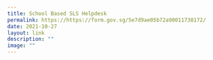 ```yaml
---
title: School Based SLS Helpdesk
permalink: https://https://form.gov.sg/5e7d9ae05b72a90011738172/
date: 2021-10-27
layout: link
description: ""
image: ""
---
```

